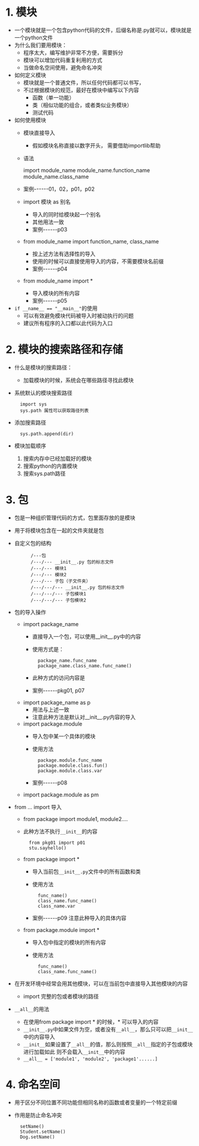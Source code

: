 # 1. 模块
- 一个模块就是一个包含python代码的文件，后缀名称是.py就可以，模块就是一个python文件
- 为什么我们要用模块：
    - 程序太大，编写维护非常不方便，需要拆分
    - 模块可以增加代码重复利用的方式
    - 当做命名空间使用，避免命名冲突
- 如何定义模块
    - 模块就是一个普通文件，所以任何代码都可以书写，
    - 不过根据模块的规范，最好在模块中编写以下内容
        - 函数（单一功能）
        - 类（相似功能的组合，或者类似业务模块）
        - 测试代码
- 如何使用模块
    - 模块直接导入
        - 假如模块名称直接以数字开头， 需要借助importlib帮助
    - 语法
        
        import module_name 
        module_name.function_name
        module_name.class_name
    - 案例------01，02，p01，p02
    - import 模块 as 别名
        - 导入的同时给模块起一个别名
        - 其他用法一致
        - 案例------p03
    - from module_name import function_name, class_name
        - 按上述方法有选择性的导入
        - 使用的时候可以直接使用导入的内容，不需要模块名前缀
        - 案例------p04
    - from module_name import *
        - 导入模块的所有内容
        - 案例------p05
- `if __name__ == "__main__"`的使用
    - 可以有效避免模块代码被导入时被动执行的问题
    - 建议所有程序的入口都以此代码为入口

# 2. 模块的搜索路径和存储
- 什么是模块的搜索路径：
    - 加载模块的时候，系统会在哪些路径寻找此模块
- 系统默认的模块搜索路径

        import sys
        sys.path 属性可以获取路径列表
- 添加搜索路径
    
        sys.path.append(dir)
- 模块加载顺序
    1. 搜索内存中已经加载好的模块
    2. 搜索python的内置模块
    3. 搜索sys.path路径
    
# 3. 包
- 包是一种组织管理代码的方式，包里面存放的是模块
- 用于将模块包含在一起的文件夹就是包
- 自定义包的结构

            /---包
            /---/--- __init__.py 包的标志文件
            /---/--- 模块1
            /---/--- 模块2
            /---/--- 子包（子文件夹）
            /---/---/--- __init__.py 包的标志文件
            /---/---/--- 子包模块1
            /---/---/--- 子包模块2 
            
- 包的导入操作
    - import package_name
        - 直接导入一个包，可以使用__init__.py中的内容
        - 使用方式是：
            
                package_name.func_name
                package_name.class_name.func_name()
        - 此种方式的访问内容是
        - 案例------pkg01, p07
    - import package_name as p
        - 用法与上述一致
        - 注意此种方法是默认对__init__.py内容的导入
    - import package.module
        - 导入包中某一个具体的模块
        - 使用方法
            
                package.module.func_name 
                package.module.class.fun()
                package.module.class.var    
        - 案例------p08
    - import package.module as pm
- from ... import 导入 
    - from package import module1, module2....
    - 此种方法不执行`__init__`的内容
    
            from pkg01 import p01
            stu.sayhello()
    - from package import *
        - 导入当前包`__init__.py`文件中的所有函数和类
        - 使用方法
        
                func_name()
                class_name.func_name()
                class_name.var        
        - 案例------p09 注意此种导入的具体内容
    - from package.module import *
        - 导入包中指定的模块的所有内容
        - 使用方法
        
                func_name()
                class_name.func_name()
                
- 在开发环境中经常会用其他模块，可以在当前包中直接导入其他模块的内容
    - import 完整的包或者模块的路径
    
- `__all__`的用法
    - 在使用from package import * 的时候，* 可以导入的内容
    - `__init__.py`中如果文件为空，或者没有`__all__`，那么只可以把`__init__`中的内容导入
    - `__init__`如果设置了`__all__`的值，那么则按照`__all__`指定的子包或模块进行加载如此
    则不会载入`__init__`中的内容
    - `__all__ = ['module1', 'module2', 'package1'......]`
  
# 4. 命名空间
- 用于区分不同位置不同功能但相同名称的函数或者变量的一个特定前缀
- 作用是防止命名冲突
    
        setName()
        Student.setName()
        Dog.setName()
        
